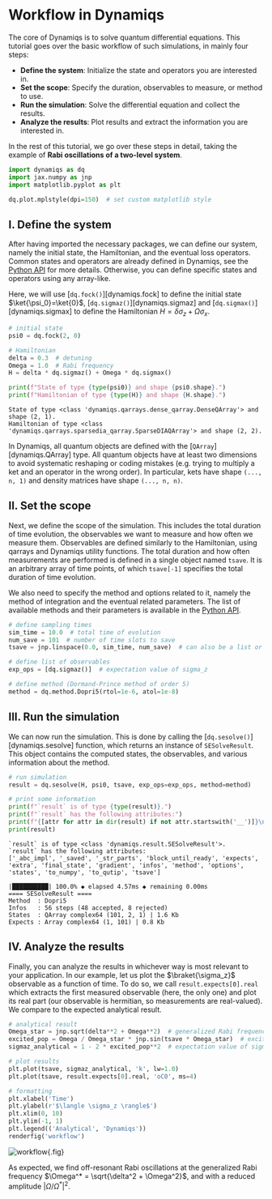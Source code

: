 # Workflow in Dynamiqs

The core of Dynamiqs is to solve quantum differential equations. This tutorial goes over the basic workflow of such simulations, in mainly four steps:

- **Define the system**: Initialize the state and operators you are interested in.
- **Set the scope**: Specify the duration, observables to measure, or method to use.
- **Run the simulation**: Solve the differential equation and collect the results.
- **Analyze the results**: Plot results and extract the information you are interested in.

In the rest of this tutorial, we go over these steps in detail, taking the example of **Rabi oscillations of a two-level system**.

```python
import dynamiqs as dq
import jax.numpy as jnp
import matplotlib.pyplot as plt

dq.plot.mplstyle(dpi=150)  # set custom matplotlib style
```

## I. Define the system

After having imported the necessary packages, we can define our system, namely the initial state, the Hamiltonian, and the eventual loss operators. Common states and operators are already defined in Dynamiqs, see the [Python API](../../python_api/index.md) for more details. Otherwise, you can define specific states and operators using any array-like.

Here, we will use [`dq.fock()`][dynamiqs.fock] to define the initial state $\ket{\psi_0}=\ket{0}$, [`dq.sigmaz()`][dynamiqs.sigmaz] and [`dq.sigmax()`][dynamiqs.sigmax] to define the Hamiltonian $H = \delta \sigma_z + \Omega \sigma_x$.

```python
# initial state
psi0 = dq.fock(2, 0)

# Hamiltonian
delta = 0.3  # detuning
Omega = 1.0  # Rabi frequency
H = delta * dq.sigmaz() + Omega * dq.sigmax()

print(f"State of type {type(psi0)} and shape {psi0.shape}.")
print(f"Hamiltonian of type {type(H)} and shape {H.shape}.")
```

```text title="Output"
State of type <class 'dynamiqs.qarrays.dense_qarray.DenseQArray'> and shape (2, 1).
Hamiltonian of type <class 'dynamiqs.qarrays.sparsedia_qarray.SparseDIAQArray'> and shape (2, 2).
```

In Dynamiqs, all quantum objects are defined with the [`QArray`][dynamiqs.QArray] type. All quantum objects have at least two dimensions to avoid systematic reshaping or coding mistakes (e.g. trying to multiply a ket and an operator in the wrong order). In particular, kets have shape `(..., n, 1)` and density matrices have shape `(..., n, n)`.

## II. Set the scope

Next, we define the scope of the simulation. This includes the total duration of time evolution, the observables we want to measure and how often we measure them. Observables are defined similarly to the Hamiltonian, using qarrays and Dynamiqs utility functions. The total duration and how often measurements are performed is defined in a single object named `tsave`. It is an arbitrary array of time points, of which `tsave[-1]` specifies the total duration of time evolution.

We also need to specify the method and options related to it, namely the method of integration and the eventual related parameters. The list of available methods and their parameters is available in the [Python API](../../python_api/index.md).

```python
# define sampling times
sim_time = 10.0  # total time of evolution
num_save = 101  # number of time slots to save
tsave = jnp.linspace(0.0, sim_time, num_save)  # can also be a list or a NumPy array

# define list of observables
exp_ops = [dq.sigmaz()]  # expectation value of sigma_z

# define method (Dormand-Prince method of order 5)
method = dq.method.Dopri5(rtol=1e-6, atol=1e-8)
```

## III. Run the simulation

We can now run the simulation. This is done by calling the [`dq.sesolve()`][dynamiqs.sesolve] function, which returns an instance of `SESolveResult`. This object contains the computed states, the observables, and various information about the method.

```python
# run simulation
result = dq.sesolve(H, psi0, tsave, exp_ops=exp_ops, method=method)

# print some information
print(f"`result` is of type {type(result)}.")
print(f"`result` has the following attributes:")
print(f"{[attr for attr in dir(result) if not attr.startswith('__')]}\n")
print(result)
```

```text title="Output"
`result` is of type <class 'dynamiqs.result.SESolveResult'>.
`result` has the following attributes:
['_abc_impl', '_saved', '_str_parts', 'block_until_ready', 'expects', 'extra', 'final_state', 'gradient', 'infos', 'method', 'options', 'states', 'to_numpy', 'to_qutip', 'tsave']

|██████████| 100.0% ◆ elapsed 4.57ms ◆ remaining 0.00ms
==== SESolveResult ====
Method  : Dopri5
Infos   : 56 steps (48 accepted, 8 rejected)
States  : QArray complex64 (101, 2, 1) | 1.6 Kb
Expects : Array complex64 (1, 101) | 0.8 Kb
```

## IV. Analyze the results

Finally, you can analyze the results in whichever way is most relevant to your application. In our example, let us plot the $\braket{\sigma_z}$ observable as a function of time. To do so, we call `result.expects[0].real` which extracts the first measured observable (here, the only one) and plot its real part (our observable is hermitian, so measurements are real-valued). We compare to the expected analytical result.

```python
# analytical result
Omega_star = jnp.sqrt(delta**2 + Omega**2)  # generalized Rabi frequency
excited_pop = Omega / Omega_star * jnp.sin(tsave * Omega_star)  # excited population
sigmaz_analytical = 1 - 2 * excited_pop**2  # expectation value of sigma_z

# plot results
plt.plot(tsave, sigmaz_analytical, 'k', lw=1.0)
plt.plot(tsave, result.expects[0].real, 'oC0', ms=4)

# formatting
plt.xlabel('Time')
plt.ylabel(r'$\langle \sigma_z \rangle$')
plt.xlim(0, 10)
plt.ylim(-1, 1)
plt.legend(('Analytical', 'Dynamiqs'))
renderfig('workflow')
```

![workflow](../../figs_docs/workflow.png){.fig}

As expected, we find off-resonant Rabi oscillations at the generalized Rabi frequency $\Omega^* = \sqrt{\delta^2 + \Omega^2}$, and with a reduced amplitude $|\Omega / \Omega^*|^2$.
